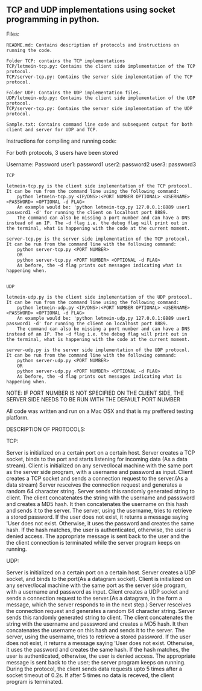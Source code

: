 ## TCP and UDP implementations using socket programming in python.

Files:

	README.md: Contains description of protocols and instructions on running the code.

	Folder TCP: contains the TCP implementations
	TCP/letmein-tcp.py: Contains the client side implementation of the TCP protocol.
	TCP/server-tcp.py: Contains the server side implementation of the TCP protocol.

	Folder UDP: Contains the UDP implementation files.
	UDP/letmein-udp.py: Contains the client side implementation of the UDP protocol.
	TCP/server-tcp.py: Contains the server side implementation of the UDP protocol.

	Sample.txt: Contains command line code and subsequent output for both client and server for UDP and TCP.

Instructions for compiling and running code:

For both protocols, 3 users have been stored

Username: Password
user1: password1
user2: password2
user3: password3



	TCP

	letmein-tcp.py is the client side implementation of the TCP protocol. It can be run from the command line using the following command:
		python letmein-tcp.py <IP/DNS>:<PORT NUMBER OPTIONAL> <USERNAME> <PASSWORD> <OPTIONAL -d FLAG>
		An example would be: 'python letmein-tcp.py 127.0.0.1:8889 user1 password1 -d' for running the client on localhost port 8889.
		The command can also be missing a port number and can have a DNS instead of an IP. The -d flag i.e. the debug flag will print out in the terminal, what is happening with the code at the current moment.

	server-tcp.py is the server side implementation of the TCP protocol. It can be run from the command line with the following command:
		python server-tcp.py <PORT NUMBER>
		OR
		python server-tcp.py <PORT NUMBER> <OPTIONAL -d FLAG>
		As before, the -d flag prints out messages indicating what is happening when.


	UDP

	letmein-udp.py is the client side implementation of the UDP protocol. It can be run from the command line using the following command:
		python letmein-udp.py <IP/DNS>:<PORT NUMBER OPTIONAL> <USERNAME> <PASSWORD> <OPTIONAL -d FLAG>
		An example would be: 'python letmein-udp.py 127.0.0.1:8889 user1 password1 -d' for running the client on localhost port 8889.
		The command can also be missing a port number and can have a DNS instead of an IP. The -d flag i.e. the debug flag will print out in the terminal, what is happening with the code at the current moment.

	server-udp.py is the server side implementation of the UDP protocol. It can be run from the command line with the following command:
		python server-udp.py <PORT NUMBER>
		OR
		python server-udp.py <PORT NUMBER> <OPTIONAL -d FLAG>
		As before, the -d flag prints out messages indicating what is happening when.


NOTE: IF PORT NUMBER IS NOT SPECIFIED ON THE CLIENT SIDE, THE SERVER SIDE NEEDS TO BE RUN WITH THE DEFAULT PORT NUMBER 

All code was written and run on a Mac OSX and that is my preffered testing platform.

DESCRIPTION OF PROTOCOLS:

TCP:

Server is initialized on a certain port on a certain host.
Server creates a TCP socket, binds to the port and starts listening for incoming data (As a data stream).
Client is initialized on any server/local machine with the same port as the server side program, with a username and password as input.
Client creates a TCP socket and sends a connection request to the server.(As a data stream)
Server resceives the connection request and generates a random 64 character string.
Server sends this randomly generated string to client.
The client concatenates the string with the username and passsword and creates a MD5 hash.
It then concatenates the username on this hash and sends it to the server.
The server, using the username, tries to retrieve a stored password.
If the user does not exist, it returns a message saying 'User does not exist.
Otherwise, it uses the password and creates the same hash.
If the hash matches, the user is authenticated, otherwise, the user is denied access.
The appropriate message is sent back to the user and the the client connection is terminated while the server program keeps on running.


UDP:

Server is initialized on a certain port on a certain host.
Server creates a UDP socket, and binds to the port(As a datagram socket).
Client is initialized on any server/local machine with the same port as the server side program, with a username and password as input.
Client creates a UDP socket and sends a connection request to the server.(As a datagram, in the form a message, which the server responds to in the next step.)
Server resceives the connection request and generates a random 64 character string.
Server sends this randomly generated string to client.
The client concatenates the string with the username and passsword and creates a MD5 hash.
It then concatenates the username on this hash and sends it to the server.
The server, using the username, tries to retrieve a stored password.
If the user does not exist, it returns a message saying 'User does not exist.
Otherwise, it uses the password and creates the same hash.
If the hash matches, the user is authenticated, otherwise, the user is denied access.
The appropriate message is sent back to the user; the server program keeps on running.
During the protocol, the client sends data requests upto 5 times after a socket timeout of 0.2s. If after 5 times no data is receved, the client program is terminated.
